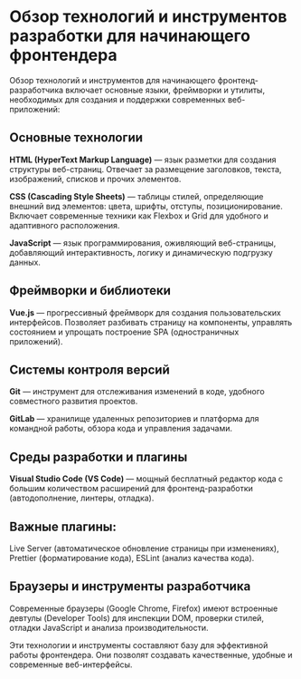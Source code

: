 # Обзор технологий и инструментов разработки для начинающего фронтендера

Обзор технологий и инструментов для начинающего фронтенд-разработчика включает основные языки, фреймворки и утилиты, необходимых для создания и поддержки современных веб-приложений:

## Основные технологии

**HTML (HyperText Markup Language)** — язык разметки для создания структуры веб-страниц. Отвечает за размещение заголовков, текста, изображений, списков и прочих элементов.

**CSS (Cascading Style Sheets)** — таблицы стилей, определяющие внешний вид элементов: цвета, шрифты, отступы, позиционирование. Включает современные техники как Flexbox и Grid для удобного и адаптивного расположения.

**JavaScript** — язык программирования, оживляющий веб-страницы, добавляющий интерактивность, логику и динамическую подгрузку данных.

## Фреймворки и библиотеки

**Vue.js** — прогрессивный фреймворк для создания пользовательских интерфейсов. Позволяет разбивать страницу на компоненты, управлять состоянием и упрощать построение SPA (одностраничных приложений).

## Системы контроля версий

**Git** — инструмент для отслеживания изменений в коде, удобного совместного развития проектов.

**GitLab** — хранилище удаленных репозиториев и платформа для командной работы, обзора кода и управления задачами.

## Среды разработки и плагины

**Visual Studio Code (VS Code)** — мощный бесплатный редактор кода с большим количеством расширений для фронтенд-разработки (автодополнение, линтеры, отладка).

## Важные плагины:

Live Server (автоматическое обновление страницы при изменениях), Prettier (форматирование кода), ESLint (анализ качества кода).

## Браузеры и инструменты разработчика

Современные браузеры (Google Chrome, Firefox) имеют встроенные девтулы (Developer Tools) для инспекции DOM, проверки стилей, отладки JavaScript и анализа производительности.

Эти технологии и инструменты составляют базу для эффективной работы фронтендера. Они позволят создавать качественные, удобные и современные веб-интерфейсы.
